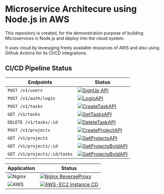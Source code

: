 # Microservice Architecure using Node.js in AWS

This repository is created, for the demonstration purpose of building Microservices in Node.js and deploy into the cloud system.

It uses cloud by leveraging freely available resources of AWS and also using Github Actions for its CI/CD integrations.

## CI/CD Pipeline Status

|   Endpoints   |   Status  |
|   -------     |   ------  |
|   `POST /v1/users`   |   [![SignUp API](https://github.com/oxy-code/nodejs-microservice-architecture/actions/workflows/signup.yml/badge.svg)](https://github.com/oxy-code/nodejs-microservice-architecture/actions/workflows/signup.yml) |
|   `POST /v1/auth/login`   |   [![LoginAPI](https://github.com/oxy-code/nodejs-microservice-architecture/actions/workflows/login.yml/badge.svg)](https://github.com/oxy-code/nodejs-microservice-architecture/actions/workflows/login.yml) |
|   `POST /v1/tasks`   |   [![CreateTaskAPI](https://github.com/oxy-code/nodejs-microservice-architecture/actions/workflows/create-task.yml/badge.svg)](https://github.com/oxy-code/nodejs-microservice-architecture/actions/workflows/create-task.yml) |
|   `GET /v1/tasks`   |   [![GetTasksAPI](https://github.com/oxy-code/nodejs-microservice-architecture/actions/workflows/get-tasks.yml/badge.svg)](https://github.com/oxy-code/nodejs-microservice-architecture/actions/workflows/get-tasks.yml) |
|   `DELETE /v1/tasks/:id` |   [![DeleteTaskAPI](https://github.com/oxy-code/nodejs-microservice-architecture/actions/workflows/delete-task.yml/badge.svg)](https://github.com/oxy-code/nodejs-microservice-architecture/actions/workflows/delete-task.yml) |
|   `POST /v1/projects`  |   [![CreateProjectAPI](https://github.com/oxy-code/nodejs-microservice-architecture/actions/workflows/create-project.yml/badge.svg)](https://github.com/oxy-code/nodejs-microservice-architecture/actions/workflows/create-project.yml)  |
|   `GET /v1/projects`   |   [![GetProjectsAPI](https://github.com/oxy-code/nodejs-microservice-architecture/actions/workflows/get-projects.yml/badge.svg)](https://github.com/oxy-code/nodejs-microservice-architecture/actions/workflows/get-projects.yml) |
|   `GET /v1/projects/:id` |   [![GetProjectsByIdAPI](https://github.com/oxy-code/nodejs-microservice-architecture/actions/workflows/get-project-by-id.yml/badge.svg)](https://github.com/oxy-code/nodejs-microservice-architecture/actions/workflows/get-project-by-id.yml) |
|   `GET /v1/projects/:id/tasks` |   [![GetProjectsByIdAPI](https://github.com/oxy-code/nodejs-microservice-architecture/actions/workflows/get-project-by-id.yml/badge.svg)](https://github.com/oxy-code/nodejs-microservice-architecture/actions/workflows/get-project-by-id.yml) |


|   Application |   Status  |
|   ----------- |   ------  |
|   ![Nginx](https://img.shields.io/badge/nginx-%23009639.svg?style=flat&logo=nginx&logoColor=white)   |   [![Nginx ReverseProxy](https://github.com/oxy-code/nodejs-microservice-architecture/actions/workflows/nginx-proxy.yml/badge.svg)](https://github.com/oxy-code/nodejs-microservice-architecture/actions/workflows/nginx-proxy.yml)   |
|   ![AWS](https://img.shields.io/badge/AWS-%23FF9900.svg?style=flat&logo=amazon-aws&logoColor=white) |   [![AWS-EC2 Instance CD](https://github.com/oxy-code/nodejs-microservice-architecture/actions/workflows/ec2.yml/badge.svg)](https://github.com/oxy-code/nodejs-microservice-architecture/actions/workflows/ec2.yml)    |